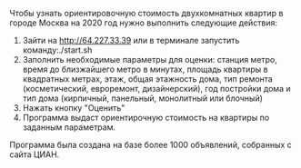 Чтобы узнать ориентировочную стоимость двухкомнатных квартир в городе Москва на 2020 год нужно выполнить следующие действия:
1. Зайти на http://64.227.33.39 или в терминале запустить команду:./start.sh
2. Заполнить необходимые параметры для оценки: станция метро, время до близжайшего метро в минутах, площадь квартиры в квадратных метрах, этаж, общая этажность дома, тип ремонта (косметический, евроремонт, дизайнерский), год постройки дома и тип дома (кирпичный, панельный, монолитный или блочный)  
3. Нажать кнопку "Оценить"
4. Программа выдаст ориентирочную стоимость на квартиры по заданным параметрам.

Программа была создана на базе более 1000 объявлений, собранных с сайта ЦИАН.
